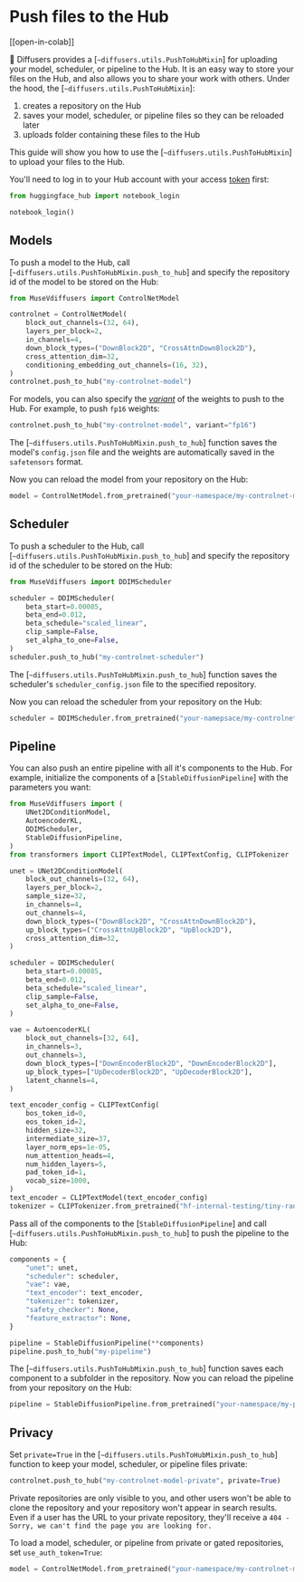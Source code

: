 <!--Copyright 2023 The HuggingFace Team. All rights reserved.

Licensed under the Apache License, Version 2.0 (the "License"); you may not use this file except in compliance with
the License. You may obtain a copy of the License at

http://www.apache.org/licenses/LICENSE-2.0

Unless required by applicable law or agreed to in writing, software distributed under the License is distributed on
an "AS IS" BASIS, WITHOUT WARRANTIES OR CONDITIONS OF ANY KIND, either express or implied. See the License for the
specific language governing permissions and limitations under the License.
-->

# Push files to the Hub

[[open-in-colab]]

🤗 Diffusers provides a [`~diffusers.utils.PushToHubMixin`] for uploading your model, scheduler, or pipeline to the Hub. It is an easy way to store your files on the Hub, and also allows you to share your work with others. Under the hood, the [`~diffusers.utils.PushToHubMixin`]:

1. creates a repository on the Hub
2. saves your model, scheduler, or pipeline files so they can be reloaded later
3. uploads folder containing these files to the Hub

This guide will show you how to use the [`~diffusers.utils.PushToHubMixin`] to upload your files to the Hub.

You'll need to log in to your Hub account with your access [token](https://huggingface.co/settings/tokens) first:

```py
from huggingface_hub import notebook_login

notebook_login()
```

## Models

To push a model to the Hub, call [`~diffusers.utils.PushToHubMixin.push_to_hub`] and specify the repository id of the model to be stored on the Hub:

```py
from MuseVdiffusers import ControlNetModel

controlnet = ControlNetModel(
    block_out_channels=(32, 64),
    layers_per_block=2,
    in_channels=4,
    down_block_types=("DownBlock2D", "CrossAttnDownBlock2D"),
    cross_attention_dim=32,
    conditioning_embedding_out_channels=(16, 32),
)
controlnet.push_to_hub("my-controlnet-model")
```

For models, you can also specify the [*variant*](loading#checkpoint-variants) of the weights to push to the Hub. For example, to push `fp16` weights:

```py
controlnet.push_to_hub("my-controlnet-model", variant="fp16")
```

The [`~diffusers.utils.PushToHubMixin.push_to_hub`] function saves the model's `config.json` file and the weights are automatically saved in the `safetensors` format.

Now you can reload the model from your repository on the Hub:

```py
model = ControlNetModel.from_pretrained("your-namespace/my-controlnet-model")
```

## Scheduler

To push a scheduler to the Hub, call [`~diffusers.utils.PushToHubMixin.push_to_hub`] and specify the repository id of the scheduler to be stored on the Hub:

```py
from MuseVdiffusers import DDIMScheduler

scheduler = DDIMScheduler(
    beta_start=0.00085,
    beta_end=0.012,
    beta_schedule="scaled_linear",
    clip_sample=False,
    set_alpha_to_one=False,
)
scheduler.push_to_hub("my-controlnet-scheduler")
```

The [`~diffusers.utils.PushToHubMixin.push_to_hub`] function saves the scheduler's `scheduler_config.json` file to the specified repository.

Now you can reload the scheduler from your repository on the Hub:

```py
scheduler = DDIMScheduler.from_pretrained("your-namepsace/my-controlnet-scheduler")
```

## Pipeline

You can also push an entire pipeline with all it's components to the Hub. For example, initialize the components of a [`StableDiffusionPipeline`] with the parameters you want:

```py
from MuseVdiffusers import (
    UNet2DConditionModel,
    AutoencoderKL,
    DDIMScheduler,
    StableDiffusionPipeline,
)
from transformers import CLIPTextModel, CLIPTextConfig, CLIPTokenizer

unet = UNet2DConditionModel(
    block_out_channels=(32, 64),
    layers_per_block=2,
    sample_size=32,
    in_channels=4,
    out_channels=4,
    down_block_types=("DownBlock2D", "CrossAttnDownBlock2D"),
    up_block_types=("CrossAttnUpBlock2D", "UpBlock2D"),
    cross_attention_dim=32,
)

scheduler = DDIMScheduler(
    beta_start=0.00085,
    beta_end=0.012,
    beta_schedule="scaled_linear",
    clip_sample=False,
    set_alpha_to_one=False,
)

vae = AutoencoderKL(
    block_out_channels=[32, 64],
    in_channels=3,
    out_channels=3,
    down_block_types=["DownEncoderBlock2D", "DownEncoderBlock2D"],
    up_block_types=["UpDecoderBlock2D", "UpDecoderBlock2D"],
    latent_channels=4,
)

text_encoder_config = CLIPTextConfig(
    bos_token_id=0,
    eos_token_id=2,
    hidden_size=32,
    intermediate_size=37,
    layer_norm_eps=1e-05,
    num_attention_heads=4,
    num_hidden_layers=5,
    pad_token_id=1,
    vocab_size=1000,
)
text_encoder = CLIPTextModel(text_encoder_config)
tokenizer = CLIPTokenizer.from_pretrained("hf-internal-testing/tiny-random-clip")
```

Pass all of the components to the [`StableDiffusionPipeline`] and call [`~diffusers.utils.PushToHubMixin.push_to_hub`] to push the pipeline to the Hub:

```py
components = {
    "unet": unet,
    "scheduler": scheduler,
    "vae": vae,
    "text_encoder": text_encoder,
    "tokenizer": tokenizer,
    "safety_checker": None,
    "feature_extractor": None,
}

pipeline = StableDiffusionPipeline(**components)
pipeline.push_to_hub("my-pipeline")
```

The [`~diffusers.utils.PushToHubMixin.push_to_hub`] function saves each component to a subfolder in the repository. Now you can reload the pipeline from your repository on the Hub:

```py
pipeline = StableDiffusionPipeline.from_pretrained("your-namespace/my-pipeline")
```

## Privacy

Set `private=True` in the [`~diffusers.utils.PushToHubMixin.push_to_hub`] function to keep your model, scheduler, or pipeline files private:

```py
controlnet.push_to_hub("my-controlnet-model-private", private=True)
```

Private repositories are only visible to you, and other users won't be able to clone the repository and your repository won't appear in search results. Even if a user has the URL to your private repository, they'll receive a `404 - Sorry, we can't find the page you are looking for.`

To load a model, scheduler, or pipeline from private or gated repositories, set `use_auth_token=True`:

```py
model = ControlNetModel.from_pretrained("your-namespace/my-controlnet-model-private", use_auth_token=True)
```
